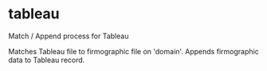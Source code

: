 tableau
=======

Match / Append process for Tableau

Matches Tableau file to firmographic file on 'domain'.
Appends firmographic data to Tableau record.
